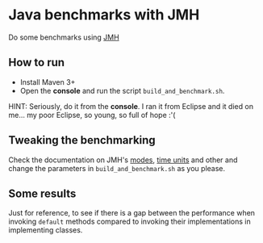 # Java benchmarks with JMH

Do some benchmarks using [JMH](https://openjdk.java.net/projects/code-tools/jmh/)

## How to run
* Install Maven 3+
* Open the **console** and run the script `build_and_benchmark.sh`. 

HINT: Seriously, do it from the **console**. I ran it from Eclipse and it died on me... my poor Eclipse, so young, so full of hope :'( 

## Tweaking the benchmarking
Check the documentation on JMH's [modes](http://tutorials.jenkov.com/java-performance/jmh.html#jmh-benchmark-modes), [time units](http://tutorials.jenkov.com/java-performance/jmh.html#benchmark-time-units) and other and change the parameters in `build_and_benchmark.sh` as you please.

## Some results
Just for reference, to see if there is a gap between the performance when invoking `default` methods compared to invoking their implementations in implementing classes.